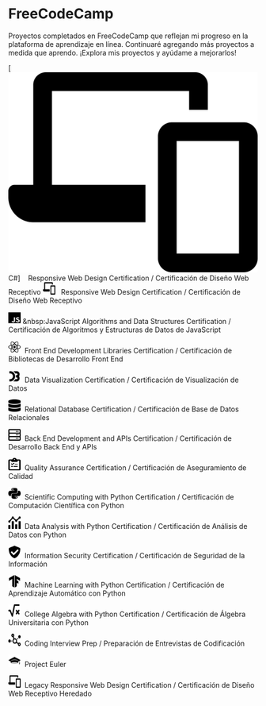 # FreeCodeCamp

Proyectos completados en FreeCodeCamp que reflejan mi progreso en la plataforma de aprendizaje en línea. Continuaré agregando más proyectos a medida que aprendo. ¡Explora mis proyectos y ayúdame a mejorarlos!

[![C#](resources/01.svg) C#] &nbsp;&nbsp; Responsive Web Design Certification / Certificación de Diseño Web Receptivo
<img src="resources/01.svg" title="C#" alt="C#" width="25" height="25"/>&nbsp;&nbsp; Responsive Web Design Certification / Certificación de Diseño Web Receptivo

<img src="resources/02.svg" title="C#" alt="C#" width="25" height="25"/>&nbsp;&nbsp:JavaScript Algorithms and Data Structures Certification / Certificación de Algoritmos y Estructuras de Datos de JavaScript

<img src="resources/03.svg" title="C#" alt="C#" width="25" height="25"/>&nbsp;&nbsp;Front End Development Libraries Certification / Certificación de Bibliotecas de Desarrollo Front End

<img src="resources/04.svg" title="C#" alt="C#" width="25" height="25"/>&nbsp;&nbsp;Data Visualization Certification / Certificación de Visualización de Datos

<img src="resources/05.svg" title="C#" alt="C#" width="25" height="25"/>&nbsp;&nbsp;Relational Database Certification / Certificación de Base de Datos Relacionales

<img src="resources/06.svg" title="C#" alt="C#" width="25" height="25"/>&nbsp;&nbsp;Back End Development and APIs Certification / Certificación de Desarrollo Back End y APIs

<img src="resources/07.svg" title="C#" alt="C#" width="25" height="25"/>&nbsp;&nbsp;Quality Assurance Certification / Certificación de Aseguramiento de Calidad

<img src="resources/08.svg" title="C#" alt="C#" width="25" height="25"/>&nbsp;&nbsp;Scientific Computing with Python Certification / Certificación de Computación Científica con Python

<img src="resources/09.svg" title="C#" alt="C#" width="25" height="25"/>&nbsp;&nbsp;Data Analysis with Python Certification / Certificación de Análisis de Datos con Python

<img src="resources/10.svg" title="C#" alt="C#" width="25" height="25"/>&nbsp;&nbsp;Information Security Certification / Certificación de Seguridad de la Información

<img src="resources/11.svg" title="C#" alt="C#" width="25" height="25"/>&nbsp;&nbsp;Machine Learning with Python Certification / Certificación de Aprendizaje Automático con Python

<img src="resources/12.svg" title="C#" alt="C#" width="25" height="25"/>&nbsp;&nbsp;College Algebra with Python Certification / Certificación de Álgebra Universitaria con Python

<img src="resources/13.svg" title="C#" alt="C#" width="25" height="25"/>&nbsp;&nbsp;Coding Interview Prep / Preparación de Entrevistas de Codificación

<img src="resources/14.svg" title="C#" alt="C#" width="25" height="25"/>&nbsp;&nbsp;Project Euler

<img src="resources/15.svg" title="C#" alt="C#" width="25" height="25"/>&nbsp;&nbsp;Legacy Responsive Web Design Certification / Certificación de Diseño Web Receptivo Heredado
